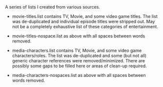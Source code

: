 A series of lists I created from various sources.

- movie-titles.list contains TV, Movie, and some video game titles. The list was de-duplicated and individual episode titles were stripped out. May not be a completely exhaustive list of these categories of entertainment.

- movie-titles-nospace.list as above with all spaces between words removed.

- media-characters.list contains TV, Movie, and some video game characters/roles. The list was de-duplicated and some (but not all) generic character references were removed/minimized. There are possibly some gaps to be filled here or areas of clean-up required.

- media-characters-nospaces.list as above with all spaces between words removed.
